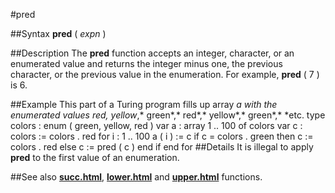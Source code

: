 
#pred

##Syntax
**pred** ( *expn* )

##Description
The **pred** function accepts an integer, character, or an enumerated value and returns the integer minus one, the previous character, or the previous value in the enumeration. For example, **pred** ( 7 ) is 6.

##Example
This part of a Turing program fills up array *a *with the enumerated values *red*,* yellow*,* green*,* red*,* yellow*,* green*,* *etc.
        type colors : enum ( green, yellow, red )
        var a : array 1 .. 100 of colors
        var c : colors := colors . red
        for i : 1 .. 100
            a ( i ) := c
            if c = colors . green then
                c := colors . red
            else
                c := pred ( c )
            end if
        end for
##Details
It is illegal to apply **pred** to the first value of an enumeration.

##See also
**[succ.html](succ)**, **[lower.html](lower)** and **[upper.html](upper)** functions.

